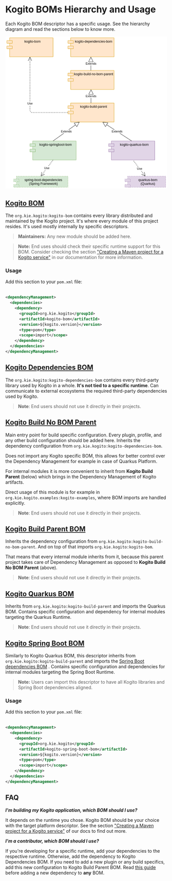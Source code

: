 # Kogito BOMs Hierarchy and Usage

Each Kogito BOM descriptor has a specific usage. See the hierarchy diagram and read the sections below to know more.

![](../docsimg/kogito-bom-hierarchy.png)

## [Kogito BOM](../kogito-bom)

The `org.kie.kogito:kogito-bom` contains every library distributed and maintained by the Kogito project. It's where
every module of this project resides. It's used mostly internally by specific descriptors.

> **Maintainers:** Any new module should be added here.

> **Note:** End uses should check their specific runtime support for this BOM. Consider checking the section ["Creating a Maven project for a Kogito service"](https://docs.jboss.org/kogito/release/latest/html_single/#proc-kogito-creating-project_kogito-creating-running)
in our documentation for more information.

### Usage

Add this section to your `pom.xml` file:

```xml

<dependencyManagement>
  <dependencies>
    <dependency>
      <groupId>org.kie.kogito</groupId>
      <artifactId>kogito-bom</artifactId>
      <version>${kogito.version}</version>
      <type>pom</type>
      <scope>import</scope>
    </dependency>
  </dependencies>
</dependencyManagement>
```

## [Kogito Dependencies BOM](kogito-dependencies-bom)

The `org.kie.kogito:kogito-dependencies-bom` contains every third-party library used by Kogito in a whole. **It's not
tied to a specific runtime**. Can communicate to external ecosystems the required third-party dependencies used by
Kogito.

> **Note**: End users should not use it directly in their projects.

## [Kogito Build No BOM Parent](kogito-build-no-bom-parent)

Main entry point for build specific configuration. Every plugin, profile, and any other build configuration should be
added here. Inherits the dependency configuration
from `org.kie.kogito:kogito-dependencies-bom`.

Does not import any Kogito specific BOM, this allows for better control over the Dependency Management for example
in case of Quarkus Platform.

For internal modules it is more convenient to inherit from **Kogito Build Parent** (below) which brings in the Dependency
Management of Kogito artifacts.

Direct usage of this module is for example in `org.kie.kogito.examples:kogito-examples`, where BOM imports are
handled explicitly.

> **Note**: End users should not use it directly in their projects.

## [Kogito Build Parent BOM](kogito-build-parent)

Inherits the dependency configuration
from `org.kie.kogito:kogito-build-no-bom-parent`. And on top of that imports `org.kie.kogito:kogito-bom`.

That means that every internal module inherits from it, because this parent project takes care of Dependency Management
as opposed to **Kogito Build No BOM Parent** (above).

> **Note**: End users should not use it directly in their projects.

## [Kogito Quarkus BOM](../quarkus/bom)

Inherits from `org.kie.kogito:kogito-build-parent` and imports the Quarkus BOM. Contains specific configuration and
dependency for internal modules targeting the Quarkus Runtime.

> **Note**: End users should not use it directly in their projects.

## [Kogito Spring Boot BOM](../springboot/bom)

Similarly to Kogito Quarkus BOM, this descriptor inherits from `org.kie.kogito:kogito-build-parent` and imports the
[Spring Boot dependencies BOM](https://docs.spring.io/spring-boot/docs/2.5.3/maven-plugin/reference/htmlsingle/#using.import)
. Contains specific configuration and dependencies for internal modules targeting the Spring Boot Runtime.

> **Note:** Users can import this descriptor to have all Kogito libraries and Spring Boot dependencies aligned.

### Usage

Add this section to your `pom.xml` file:

```xml

<dependencyManagement>
  <dependencies>
    <dependency>
      <groupId>org.kie.kogito</groupId>
      <artifactId>kogito-spring-boot-bom</artifactId>
      <version>${kogito.version}</version>
      <type>pom</type>
      <scope>import</scope>
    </dependency>
  </dependencies>
</dependencyManagement>
```

## FAQ

_**I'm building my Kogito application, which BOM should I use?**_

It depends on the runtime you chose. Kogito BOM should be your choice with the target platform descriptor. See the
section ["Creating a Maven project for a Kogito service"](https://docs.jboss.org/kogito/release/latest/html_single/#proc-kogito-creating-project_kogito-creating-running)
of our docs to find out more.

_**I'm a contributor, which BOM should I use?**_

If you're developing for a specific runtime, add your dependencies to the respective runtime. Otherwise, add the
dependency to Kogito Dependencies BOM. If you need to add a new plugin or any build specifics, add this new
configuration to Kogito Build Parent BOM.
Read [this guide](https://github.com/kiegroup/droolsjbpm-build-bootstrap/blob/main/README.md#requirements-for-dependencies)
before adding a new dependency to **any** BOM. 
